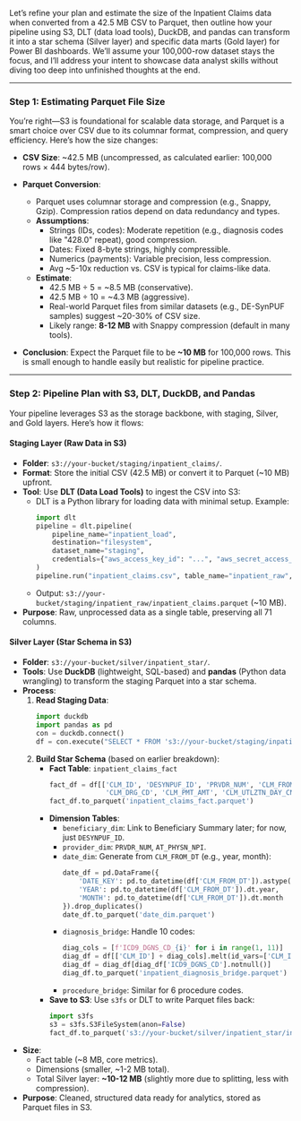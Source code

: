 Let’s refine your plan and estimate the size of the Inpatient Claims data when converted from a 42.5 MB CSV to Parquet, then outline how your pipeline using S3, DLT (data load tools), DuckDB, and pandas can transform it into a star schema (Silver layer) and specific data marts (Gold layer) for Power BI dashboards. We’ll assume your 100,000-row dataset stays the focus, and I’ll address your intent to showcase data analyst skills without diving too deep into unfinished thoughts at the end.

---

### Step 1: Estimating Parquet File Size
You’re right—S3 is foundational for scalable data storage, and Parquet is a smart choice over CSV due to its columnar format, compression, and query efficiency. Here’s how the size changes:

- **CSV Size**: ~42.5 MB (uncompressed, as calculated earlier: 100,000 rows × 444 bytes/row).
- **Parquet Conversion**:
  - Parquet uses columnar storage and compression (e.g., Snappy, Gzip). Compression ratios depend on data redundancy and types.
  - **Assumptions**:
    - Strings (IDs, codes): Moderate repetition (e.g., diagnosis codes like "428.0" repeat), good compression.
    - Dates: Fixed 8-byte strings, highly compressible.
    - Numerics (payments): Variable precision, less compression.
    - Avg ~5-10x reduction vs. CSV is typical for claims-like data.
  - **Estimate**: 
    - 42.5 MB ÷ 5 = ~8.5 MB (conservative).
    - 42.5 MB ÷ 10 = ~4.3 MB (aggressive).
    - Real-world Parquet files from similar datasets (e.g., DE-SynPUF samples) suggest ~20-30% of CSV size.
    - Likely range: **8-12 MB** with Snappy compression (default in many tools).

- **Conclusion**: Expect the Parquet file to be **~10 MB** for 100,000 rows. This is small enough to handle easily but realistic for pipeline practice.

---

### Step 2: Pipeline Plan with S3, DLT, DuckDB, and Pandas
Your pipeline leverages S3 as the storage backbone, with staging, Silver, and Gold layers. Here’s how it flows:

#### Staging Layer (Raw Data in S3)
- **Folder**: `s3://your-bucket/staging/inpatient_claims/`.
- **Format**: Store the initial CSV (42.5 MB) or convert it to Parquet (~10 MB) upfront.
- **Tool**: Use **DLT (Data Load Tools)** to ingest the CSV into S3:
  - DLT is a Python library for loading data with minimal setup. Example:
    ```python
    import dlt
    pipeline = dlt.pipeline(
        pipeline_name="inpatient_load",
        destination="filesystem",
        dataset_name="staging",
        credentials={"aws_access_key_id": "...", "aws_secret_access_key": "..."}
    )
    pipeline.run("inpatient_claims.csv", table_name="inpatient_raw", write_disposition="replace")
    ```
  - Output: `s3://your-bucket/staging/inpatient_raw/inpatient_claims.parquet` (~10 MB).
- **Purpose**: Raw, unprocessed data as a single table, preserving all 71 columns.

#### Silver Layer (Star Schema in S3)
- **Folder**: `s3://your-bucket/silver/inpatient_star/`.
- **Tools**: Use **DuckDB** (lightweight, SQL-based) and **pandas** (Python data wrangling) to transform the staging Parquet into a star schema.
- **Process**:
  1. **Read Staging Data**:
     ```python
     import duckdb
     import pandas as pd
     con = duckdb.connect()
     df = con.execute("SELECT * FROM 's3://your-bucket/staging/inpatient_raw/*.parquet'").fetchdf()
     ```
  2. **Build Star Schema** (based on earlier breakdown):
     - **Fact Table**: `inpatient_claims_fact`
       ```python
       fact_df = df[['CLM_ID', 'DESYNPUF_ID', 'PRVDR_NUM', 'CLM_FROM_DT', 'CLM_THRU_DT', 
                     'CLM_DRG_CD', 'CLM_PMT_AMT', 'CLM_UTLZTN_DAY_CNT']]
       fact_df.to_parquet('inpatient_claims_fact.parquet')
       ```
     - **Dimension Tables**:
       - `beneficiary_dim`: Link to Beneficiary Summary later; for now, just `DESYNPUF_ID`.
       - `provider_dim`: `PRVDR_NUM`, `AT_PHYSN_NPI`.
       - `date_dim`: Generate from `CLM_FROM_DT` (e.g., year, month):
         ```python
         date_df = pd.DataFrame({
             'DATE_KEY': pd.to_datetime(df['CLM_FROM_DT']).astype(str).str.replace('-', ''),
             'YEAR': pd.to_datetime(df['CLM_FROM_DT']).dt.year,
             'MONTH': pd.to_datetime(df['CLM_FROM_DT']).dt.month
         }).drop_duplicates()
         date_df.to_parquet('date_dim.parquet')
         ```
       - `diagnosis_bridge`: Handle 10 codes:
         ```python
         diag_cols = [f'ICD9_DGNS_CD_{i}' for i in range(1, 11)]
         diag_df = df[['CLM_ID'] + diag_cols].melt(id_vars=['CLM_ID'], value_name='ICD9_DGNS_CD')
         diag_df = diag_df[diag_df['ICD9_DGNS_CD'].notnull()]
         diag_df.to_parquet('inpatient_diagnosis_bridge.parquet')
         ```
       - `procedure_bridge`: Similar for 6 procedure codes.
     - **Save to S3**: Use `s3fs` or DLT to write Parquet files back:
       ```python
       import s3fs
       s3 = s3fs.S3FileSystem(anon=False)
       fact_df.to_parquet('s3://your-bucket/silver/inpatient_star/inpatient_claims_fact.parquet')
       ```
- **Size**: 
  - Fact table (~8 MB, core metrics).
  - Dimensions (smaller, ~1-2 MB total).
  - Total Silver layer: **~10-12 MB** (slightly more due to splitting, less with compression).
- **Purpose**: Cleaned, structured data ready for analytics, stored as Parquet files in S3.



